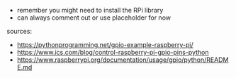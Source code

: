 - remember you might need to install the RPi library
- can always comment out or use placeholder for now

sources:

- https://pythonprogramming.net/gpio-example-raspberry-pi/
- https://www.ics.com/blog/control-raspberry-pi-gpio-pins-python
- https://www.raspberrypi.org/documentation/usage/gpio/python/README.md
